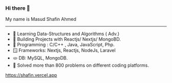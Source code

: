 ### Hi there 👋

My name is Masud Shafin Ahmed

-------------------------
- 🤩 Learning Data-Structures and Algorithms ( Adv.)
- 🌱 Building Projects with Reactjs/ Nextjs/ MongoBD.
- 🤖 Programming : C/C++ , Java, JavaScript, Php.
- 🪟 Frameworks: Nextjs, Reactjs, NodeJs, Laravel
- 🫓 DB: MySQL, MongoDB.
- 💫 Solved more than 800 problems on different coding platforms.
<!--
**blackipie/blackipie** is a ✨ _special_ ✨ repository because its `README.md` (this file) appears on your GitHub profile.

Here are some ideas to get you started:

- 🔭 I’m currently working on ...
 ...
- 👯 I’m looking to collaborate on ...
- 🤔 I’m looking for help with ...
- 💬 Ask me about ...
- 📫 How to reach me: ...
- 😄 Pronouns: ...
- ⚡ Fun fact: ...
-->
https://shafin.vercel.app
